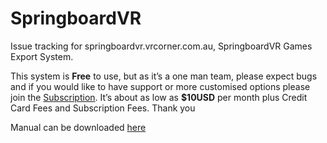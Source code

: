 # SpringboardVR
Issue tracking for springboardvr.vrcorner.com.au, SpringboardVR Games Export System. 

This system is **Free** to use, but as it’s a one man team, please expect bugs and if you would like to have support or more customised options please join the [Subscription](https://app.acuityscheduling.com/catalog.php?owner=13682125&action=addCart&clear=1&id=614700). It’s about as low as **$10USD** per month plus Credit Card Fees and Subscription Fees. Thank you

Manual can be downloaded [here](https://github.com/leckylao/SpringboardVR/raw/master/SpringboardVR-Games-Export-Manual.pdf)
